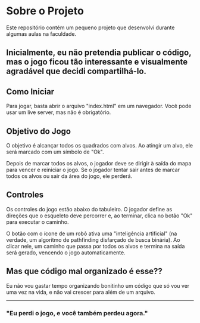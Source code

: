 # Sobre o Projeto
Este repositório contém um pequeno projeto que desenvolvi durante algumas aulas na faculdade.

## Inicialmente, eu não pretendia publicar o código, mas o jogo ficou tão interessante e visualmente agradável que decidi compartilhá-lo.

## Como Iniciar
Para jogar, basta abrir o arquivo "index.html" em um navegador. Você pode usar um live server, mas não é obrigatório.

## Objetivo do Jogo
O objetivo é alcançar todos os quadrados com alvos. Ao atingir um alvo, ele será marcado com um símbolo de "Ok".

Depois de marcar todos os alvos, o jogador deve se dirigir à saída do mapa para vencer e reiniciar o jogo. Se o jogador tentar sair antes de marcar todos os alvos ou sair da área do jogo, ele perderá.

## Controles
Os controles do jogo estão abaixo do tabuleiro. O jogador define as direções que o esqueleto deve percorrer e, ao terminar, clica no botão "Ok" para executar o caminho.

O botão com o ícone de um robô ativa uma "inteligência artificial" (na verdade, um algoritmo de pathfinding disfarçado de busca binária). Ao clicar nele, um caminho que passa por todos os alvos e termina na saída será gerado, vencendo o jogo automaticamente.

## Mas que código mal organizado é esse??
Eu não vou gastar tempo organizando bonitinho um código que só vou ver uma vez na vida, e não vai crescer para além de um arquivo.

---

### "Eu perdi o jogo, e você também perdeu agora."